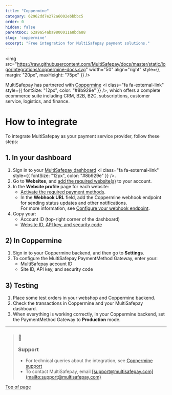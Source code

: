 ```yaml
---
title: "Coppermine"
category: 62962dd7e272a6002ebbbbc5
order: 0
hidden: false
parentDoc: 62a9a54aba9800011a8bda88
slug: 'coppermine'
excerpt: "Free integration for MultiSafepay payment solutions."
---
```

<img src="https://raw.githubusercontent.com/MultiSafepay/docs/master/static/logo/Integrations/coppermine-docs.svg" width="50" align="right" style={{ margin: "20px", maxHeight: "75px" }} />

MultiSafepay has partnered with <a href="https://www.coppermine.nl/" target="_blank">Coppermine</a> <i class="fa fa-external-link" style={{ fontSize: "12px", color: "#8b929e" }} />, which offers a complete ecommerce suite including CRM, B2B, B2C, subscriptions, customer service, logistics, and finance.

# How to integrate

To integrate MultiSafepay as your payment service provider, follow these steps:

## 1. In your dashboard

1. Sign in to your <a href="https://merchant.multisafepay.com" target="_blank">MultiSafepay dashboard</a> <i class="fa fa-external-link" style={{ fontSize: "12px", color: "#8b929e" }} />.
2. Go to **Websites**, and [add the required website(s)](/docs/sites/) to your account.
3. In the **Website profile** page for each website:
   * [Activate the required payment methods](/docs/payment-methods/).
   * In the **Webhook URL** field, add the Coppermine webhook endpoint for sending status updates and other notifications. <br /> For more information, see [Configure your webhook endpoint](/docs/webhook/).
4. Copy your:
   * Account ID (top-right corner of the dashboard)
   * [Website ID, API key, and security code](/docs/sites#site-id-api-key-and-security-code)

## 2) In Coppermine

1. Sign in to your Coppermine <Glossary>backend</Glossary>, and then go to **Settings**.
2. To configure the MultiSafepay PaymentMethod Gateway, enter your:
   * MultiSafepay account ID
   * Site ID, API key, and security code

## 3) Testing

1. Place some test orders in your webshop and Coppermine backend.
2. Check the transactions in Coppermine and your MultiSafepay dashboard.
3. When everything is working correctly, in your Coppermine backend, set the PaymentMethod Gateway to **Production** mode.

***

<blockquote class="callout callout_info">
  <h3 class="callout-heading false">
    <span class="callout-icon">💬</span>
    <p>Support</p>
  </h3>

  <ul>
    <li>For technical queries about the integration, see <a href="https://www.coppermine.nl/support">Coppermine support</a></li>
    <li>To contact MultiSafepay, email <a href="mailto:support@multisafepay.com">[support@multisafepay.com](mailto:support@multisafepay.com)</a></li>
  </ul>
</blockquote>

[Top of page](#)